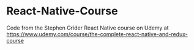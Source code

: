 # React-Native-Course
Code from the Stephen Grider React Native course on Udemy at https://www.udemy.com/course/the-complete-react-native-and-redux-course
